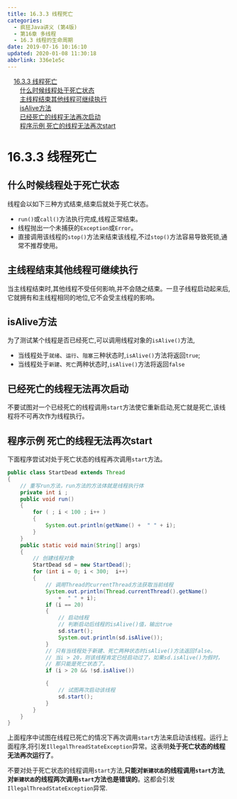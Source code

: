 ```yaml
---
title: 16.3.3 线程死亡
categories: 
  - 疯狂Java讲义 (第4版)
  - 第16章 多线程
  - 16.3 线程的生命周期
date: 2019-07-16 10:16:10
updated: 2020-01-08 11:30:18
abbrlink: 336e1e5c
---
```

<div id='my_toc'><a href="/JavaReadingNotes/336e1e5c/#16-3-3-线程死亡" class="header_1">16.3.3 线程死亡</a>&nbsp;<br><a href="/JavaReadingNotes/336e1e5c/#什么时候线程处于死亡状态" class="header_2">什么时候线程处于死亡状态</a>&nbsp;<br><a href="/JavaReadingNotes/336e1e5c/#主线程结束其他线程可继续执行" class="header_2">主线程结束其他线程可继续执行</a>&nbsp;<br><a href="/JavaReadingNotes/336e1e5c/#isAlive方法" class="header_2">isAlive方法</a>&nbsp;<br><a href="/JavaReadingNotes/336e1e5c/#已经死亡的线程无法再次启动" class="header_2">已经死亡的线程无法再次启动</a>&nbsp;<br><a href="/JavaReadingNotes/336e1e5c/#程序示例-死亡的线程无法再次start" class="header_2">程序示例 死亡的线程无法再次start</a>&nbsp;<br></div>
<style>.header_1{margin-left: 1em;}.header_2{margin-left: 2em;}.header_3{margin-left: 3em;}.header_4{margin-left: 4em;}.header_5{margin-left: 5em;}.header_6{margin-left: 6em;}</style>
<!--more-->
<script>if (navigator.platform.search('arm')==-1){document.getElementById('my_toc').style.display = 'none';}var e,p = document.getElementsByTagName('p');while (p.length>0) {e = p[0];e.parentElement.removeChild(e);}</script>

<!--end-->
<!--SSTStart-->
# 16.3.3 线程死亡 #
## 什么时候线程处于死亡状态 ##
线程会以如下三种方式结束,结束后就处于死亡状态。
- `run()`或`call()`方法执行完成,线程正常结束。
- 线程抛出一个未捕获的`Exception`或`Error`。
- 直接调用该线程的`stop()`方法来结束该线程,不过`stop()`方法容易导致死锁,通常不推荐使用。

## 主线程结束其他线程可继续执行 ##
当主线程结束时,其他线程不受任何影响,并不会随之结束。一旦子线程启动起来后,它就拥有和主线程相同的地位,它不会受主线程的影响。
## isAlive方法 ##
为了测试某个线程是否已经死亡,可以调用线程对象的`isAlive()`方法,
- 当线程处于`就绪`、`运行`、`阻塞`三种状态时,`isAlive()`方法将返回`true`;
- 当线程处于`新建`、`死亡`两种状态时,`isAlive()`方法将返回`false`

## 已经死亡的线程无法再次启动 ##
不要试图对一个已经死亡的线程调用`start`方法使它重新启动,死亡就是死亡,该线程将不可再次作为线程执行。
<!--SSTStop-->
## 程序示例 死亡的线程无法再次start
下面程序尝试对处于死亡状态的线程再次调用`start`方法。
```java
public class StartDead extends Thread
{
    // 重写run方法，run方法的方法体就是线程执行体
    private int i ;
    public void run()
    {
        for ( ; i < 100 ; i++ )
        {
            System.out.println(getName() +  " " + i);
        }
    }
    public static void main(String[] args)
    {
        // 创建线程对象
        StartDead sd = new StartDead();
        for (int i = 0; i < 300;  i++)
        {
            // 调用Thread的currentThread方法获取当前线程
            System.out.println(Thread.currentThread().getName()
                +  " " + i);
            if (i == 20)
            {
                // 启动线程
                // 判断启动后线程的isAlive()值，输出true
                sd.start();
                System.out.println(sd.isAlive());
            }
            // 只有当线程处于新建、死亡两种状态时isAlive()方法返回false。
            // 当i > 20，则该线程肯定已经启动过了，如果sd.isAlive()为假时，
            // 那只能是死亡状态了。
            if (i > 20 && !sd.isAlive())

            {
                // 试图再次启动该线程
                sd.start();
            }
        }
    }
}
```
上面程序中试图在线程已死亡的情况下再次调用`start`方法来启动该线程。运行上面程序,将引发`IllegalThreadStateException`异常。这表明**处于死亡状态的线程无法再次运行了**。

<!--SSTStart-->
不要对处于死亡状态的线程调用`start`方法,**只能对`新建状态`的线程调用`start`方法**,**对`新建状态`的线程两次调用`start`方法也是错误的**。这都会引发`IllegalThreadStateException`异常.
<!--SSTStop-->

